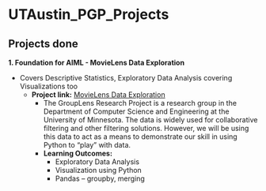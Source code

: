 # UTAustin_PGP_Projects

## Projects done
**1. Foundation for AIML - MovieLens Data Exploration**
   - Covers Descriptive Statistics, Exploratory Data Analysis covering Visualizations too
      - **Project link:** [MovieLens Data Exploration](https://github.com/professionalhima/UTAustin_PGP_Projects/blob/main/MovieLens%20Data%20Exploration/MovieLensProject1_Solutions_HimajaM.ipynb)
         - The GroupLens Research Project is a research group in the Department of Computer Science and Engineering at the University of Minnesota. The data is widely used for collaborative filtering and other filtering solutions. However, we will be using this data to act as a means to demonstrate our skill in using Python to “play” with data.
         - **Learning Outcomes:**
         	- Exploratory Data Analysis
         	- Visualization using Python
         	- Pandas – groupby, merging

